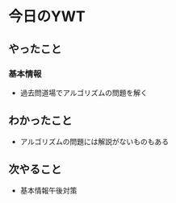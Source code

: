 # 今日のYWT

## やったこと

### 基本情報

- 過去問道場でアルゴリズムの問題を解く

## わかったこと

- アルゴリズムの問題には解説がないものもある

## 次やること

- 基本情報午後対策

